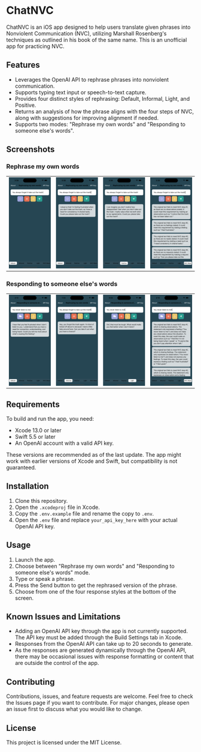 # ChatNVC

ChatNVC is an iOS app designed to help users translate given phrases into Nonviolent Communication (NVC), utilizing Marshall Rosenberg's techniques as outlined in his book of the same name. This is an unofficial app for practicing NVC.

## Features

- Leverages the OpenAI API to rephrase phrases into nonviolent communication.
- Supports typing text input or speech-to-text capture.
- Provides four distinct styles of rephrasing: Default, Informal, Light, and Positive.
- Returns an analysis of how the phrase aligns with the four steps of NVC, along with suggestions for improving alignment if needed.
- Supports two modes: "Rephrase my own words" and "Responding to someone else's words".

## Screenshots

### Rephrase my own words
<table>
  <tr>
    <td>
      <img src="Screenshots/Rephrase_1.png" alt="Entering text to be rephrased">
    </td>
    <td>
      <img src="Screenshots/Rephrase_2.png" alt="Displaying default NVC translation">
    </td>
    <td>
      <img src="Screenshots/Rephrase_3.png" alt="Displaying positive NVC translation">
    </td>
    <td>
      <img src="Screenshots/Rephrase_4.png" alt="Displaying NVC steps analysis">
    </td>
  </tr>
</table>

### Responding to someone else's words
<table>
  <tr>
    <td>
      <img src="Screenshots/Respond_1.png" alt="Displaying default NVC response simulation">
    </td>
    <td>
      <img src="Screenshots/Respond_2.png" alt="Displaying informal NVC response simulation">
    </td>
    <td>
      <img src="Screenshots/Respond_4.png" alt="Displaying light NVC response simulation">
    </td>
    <td>
      <img src="Screenshots/Respond_3.png" alt="Displaying NVC steps analysis">
    </td>
  </tr>
</table>

## Requirements

To build and run the app, you need:

- Xcode 13.0 or later
- Swift 5.5 or later
- An OpenAI account with a valid API key.

These versions are recommended as of the last update. The app might work with earlier versions of Xcode and Swift, but compatibility is not guaranteed.

## Installation

1. Clone this repository.
2. Open the `.xcodeproj` file in Xcode.
3. Copy the `.env.example` file and rename the copy to `.env`.
4. Open the `.env` file and replace `your_api_key_here` with your actual OpenAI API key.

## Usage

1. Launch the app.
2. Choose between "Rephrase my own words" and "Responding to someone else's words" mode.
3. Type or speak a phrase.
4. Press the Send button to get the rephrased version of the phrase.
5. Choose from one of the four response styles at the bottom of the screen.

## Known Issues and Limitations

- Adding an OpenAI API key through the app is not currently supported. The API key must be added through the Build Settings tab in Xcode.
- Responses from the OpenAI API can take up to 20 seconds to generate.
- As the responses are generated dynamically through the OpenAI API, there may be occasional issues with response formatting or content that are outside the control of the app.

## Contributing

Contributions, issues, and feature requests are welcome. Feel free to check the Issues page if you want to contribute. For major changes, please open an issue first to discuss what you would like to change.

## License

This project is licensed under the MIT License.
